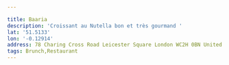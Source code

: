 ```yaml
---

title: Baaria
description: 'Croissant au Nutella bon et très gourmand '
lat: '51.5133'
lon: '-0.12914'
address: 78 Charing Cross Road Leicester Square London WC2H 0BN United Kingdom
tags: Brunch,Restaurant
---
```

